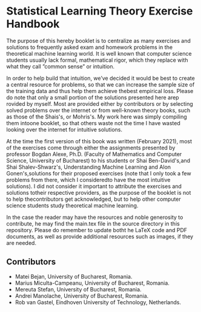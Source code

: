 # Statistical Learning Theory Exercise Handbook

The purpose of this hereby booklet is to centralize as many exercises and solutions  to  frequently  asked  exam  and  homework  problems  in  the  theoretical machine learning world.  It is well known that computer science students usually  lack  formal,  mathematical  rigor,  which  they  replace  with  what  they  call ”common sense” or intuition.  

In order to help build that intuition, we’ve decided it would be best to create a central resource for problems, so that we can increase  the  sample  size  of  the  training  data  and  thus  help  them  achieve  thebest empirical loss. Please do note that only a small portion of the solutions presented here arep rovided by myself.  Most are provided either by contributors or by selecting solved  problems  over  the  internet  or  from  well-known  theory  books,  such  as those of the Shais's, or Mohris's.  My work here was simply compiling them intoone booklet, so that others waste not the time I have wasted looking over the internet for intuitive solutions.

At the time the first version of this book was written (February 2021), most of the exercises come through either the assignments presented by professor Bogdan Alexe, Ph.D. (Faculty of Mathematics and Computer Science, University of Bucharest) to his students or Shai Ben-David's,and Shai Shalev-Shwarz's, Understanding  Machine  Learning and  Alon Gonen's,solutions  for  their  proposed exercises (note that I only took a few problems from there, which I consideredto have the most intuitive solutions). I did not consider it important to attribute the exercises and solutions totheir  respective  providers,  as  the  purpose  of  the  booklet  is  not  to  help  thecontributors  get  acknowledged,  but  to  help  other  computer  science  students study theoretical machine learning. 

In the case the reader may have the resources and noble generosity to contribute, he may find the main.tex file in the source directory in this repository. Please do remember to update botht he LaTeX code and PDF documents, as well as provide additional resources such as images, if they are needed.

## Contributors

* Matei Bejan, University of Bucharest, Romania.
* Marius Miculta-Campeanu, University of Bucharest, Romania.
* Mereuta Stefan, University of Bucharest, Romania.
* Andrei Manolache, University of Bucharest, Romania.
* Rob van Gastel, Eindhoven University of Technology, Netherlands.
